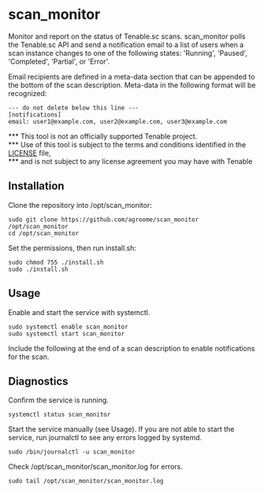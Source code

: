 # scan_monitor

Monitor and report on the status of Tenable.sc scans. scan_monitor polls the Tenable.sc API and send a notification
email to a list of users when a scan instance changes to one of the following states: 
 'Running', 'Paused', 'Completed', 'Partial', or 'Error'.
 
Email recipients are defined in a meta-data section that can be appended to the bottom of the scan 
description. Meta-data in the following format will be recognized:

```
--- do not delete below this line ---
[notifications]
email: user1@example.com, user2@example.com, user3@example.com 
```

*** This tool is not an officially supported Tenable project.                   
*** Use of this tool is subject to the terms and conditions identified in the [LICENSE](LICENSE) file,  
*** and is not subject to any license agreement you may have with Tenable 

## Installation

Clone the repository into /opt/scan_monitor:
```
sudo git clone https://github.com/agroome/scan_monitor /opt/scan_monitor
cd /opt/scan_monitor
```
Set the permissions, then run install.sh:
```
sudo chmod 755 ./install.sh
sudo ./install.sh 
```
## Usage
Enable and start the service with systemctl.
```
sudo systemctl enable scan_monitor
sudo systemctl start scan_monitor
```

Include the following at the end of a scan description to enable notifications for the scan.


## Diagnostics
Confirm the service is running. 
```commandline
systemctl status scan_monitor
```
Start the service manually (see Usage). If you are not able to start the service, run journalctl to see any errors logged by systemd. 
```commandline
sudo /bin/journalctl -u scan_monitor
```
Check /opt/scan_monitor/scan_monitor.log for errors.
```commandline
sudo tail /opt/scan_monitor/scan_monitor.log 
```
